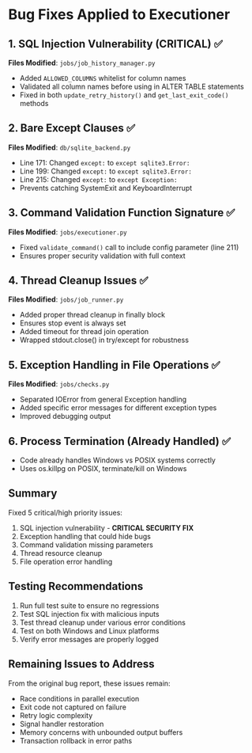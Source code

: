 # Bug Fixes Applied to Executioner

## 1. SQL Injection Vulnerability (CRITICAL) ✅
**Files Modified**: `jobs/job_history_manager.py`
- Added `ALLOWED_COLUMNS` whitelist for column names
- Validated all column names before using in ALTER TABLE statements
- Fixed in both `update_retry_history()` and `get_last_exit_code()` methods

## 2. Bare Except Clauses ✅
**Files Modified**: `db/sqlite_backend.py`
- Line 171: Changed `except:` to `except sqlite3.Error:`
- Line 199: Changed `except:` to `except sqlite3.Error:` 
- Line 215: Changed `except:` to `except Exception:`
- Prevents catching SystemExit and KeyboardInterrupt

## 3. Command Validation Function Signature ✅
**Files Modified**: `jobs/executioner.py`
- Fixed `validate_command()` call to include config parameter (line 211)
- Ensures proper security validation with full context

## 4. Thread Cleanup Issues ✅
**Files Modified**: `jobs/job_runner.py`
- Added proper thread cleanup in finally block
- Ensures stop event is always set
- Added timeout for thread join operation
- Wrapped stdout.close() in try/except for robustness

## 5. Exception Handling in File Operations ✅
**Files Modified**: `jobs/checks.py`
- Separated IOError from general Exception handling
- Added specific error messages for different exception types
- Improved debugging output

## 6. Process Termination (Already Handled) ✅
- Code already handles Windows vs POSIX systems correctly
- Uses os.killpg on POSIX, terminate/kill on Windows

## Summary
Fixed 5 critical/high priority issues:
1. SQL injection vulnerability - **CRITICAL SECURITY FIX**
2. Exception handling that could hide bugs
3. Command validation missing parameters
4. Thread resource cleanup
5. File operation error handling

## Testing Recommendations
1. Run full test suite to ensure no regressions
2. Test SQL injection fix with malicious inputs
3. Test thread cleanup under various error conditions
4. Test on both Windows and Linux platforms
5. Verify error messages are properly logged

## Remaining Issues to Address
From the original bug report, these issues remain:
- Race conditions in parallel execution
- Exit code not captured on failure
- Retry logic complexity
- Signal handler restoration
- Memory concerns with unbounded output buffers
- Transaction rollback in error paths